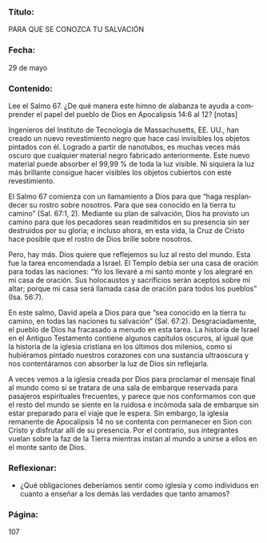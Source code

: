 ### Título:

PARA QUE SE CONOZCA TU SALVACIÓN

### Fecha:

29 de mayo

### Contenido:

Lee el Salmo 67. ¿De qué manera este himno de alabanza te ayuda a com­
prender el papel del pueblo de Dios en Apocalipsis 14:6 al 12? [notas]

Ingenieros del Instituto de Tecnología de Massachusetts, EE. UU., han creado
un nuevo revestimiento negro que hace casi invisibles los objetos pintados con
él. Logrado a partir de nanotubos, es muchas veces más oscuro que cualquier
material negro fabricado anteriormente. Este nuevo material puede absorber
el 99,99 % de toda la luz visible. Ni siquiera la luz más brillante consigue hacer
visibles los objetos cubiertos con este revestimiento.

El Salmo 67 comienza con un llamamiento a Dios para que “haga resplan­
decer su rostro sobre nosotros. Para que sea conocido en la tierra tu camino”
(Sal. 67:1, 2). Mediante su plan de salvación, Dios ha provisto un camino para
que los pecadores sean readmitidos en su presencia sin ser destruidos por su
gloria; e incluso ahora, en esta vida, la Cruz de Cristo hace posible que el rostro
de Dios brille sobre nosotros.

Pero, hay más. Dios quiere que reflejemos su luz al resto del mundo. Esta
fue la tarea encomendada a Israel. El Templo debía ser una casa de oración para
todas las naciones: “Yo los llevaré a mi santo monte y los alegraré en mi casa de
oración. Sus holocaustos y sacrificios serán aceptos sobre mi altar; porque mi
casa será llamada casa de oración para todos los pueblos” (Isa. 56:7).

En este salmo, David apela a Dios para que “sea conocido en la tierra tu
camino, en todas las naciones tu salvación” (Sal. 67:2). Desgraciadamente, el
pueblo de Dios ha fracasado a menudo en esta tarea. La historia de Israel en el
Antiguo Testamento contiene algunos capítulos oscuros, al igual que la historia
de la iglesia cristiana en los últimos dos milenios, como si hubiéramos pintado
nuestros corazones con una sustancia ultraoscura y nos contentáramos con
absorber la luz de Dios sin reflejarla.

A veces vemos a la iglesia creada por Dios para proclamar el mensaje final
al mundo como si se tratara de una sala de embarque reservada para pasajeros
espirituales frecuentes, y parece que nos conformamos con que el resto del
mundo se siente en la ruidosa e incómoda sala de embarque sin estar preparado
para el viaje que le espera. Sin embargo, la iglesia remanente de Apocalipsis 14 no
se contenta con permanecer en Sion con Cristo y disfrutar allí de su presencia.
Por el contrario, sus integrantes vuelan sobre la faz de la Tierra mientras instan
al mundo a unirse a ellos en el monte santo de Dios.

### Reflexionar:

- ¿Qué obligaciones deberíamos sentir como iglesia y como individuos en cuanto a
  enseñar a los demás las verdades que tanto amamos?

### Página:

107

